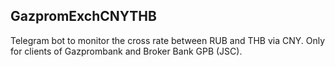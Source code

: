 <h2>GazpromExchCNYTHB</h2>
<p>
    Telegram bot to monitor the cross rate between RUB and THB via CNY. Only for clients of Gazprombank and Broker Bank GPB (JSC).
</p>
